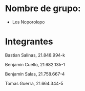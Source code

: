 # Nombre de grupo:
- Los Noporolopo
# Integrantes
Bastian Salinas, 21.848.994-k 

Benjamín Cuello, 21.682.135-1

Benjamín Salas, 21.758.667-4

Tomas Guerra, 21.664.344-5


